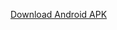 [Download Android APK](https://expo.dev//accounts/kenningtonz/projects/buddylink/builds/6f875cfa-2289-4dcc-93b1-f6996233df41) 

